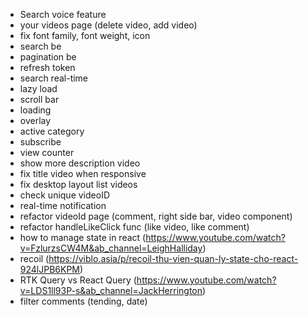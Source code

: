 - Search voice feature
- your videos page (delete video, add video)
- fix font family, font weight, icon
- search be
- pagination be
- refresh token
- search real-time
- lazy load
- scroll bar
- loading
- overlay
- active category
- subscribe
- view counter
- show more description video
- fix title video when responsive
- fix desktop layout list videos
- check unique videoID
- real-time notification
- refactor videoId page (comment, right side bar, video component)
- refactor handleLikeClick func (like video, like comment)
- how to manage state in react (https://www.youtube.com/watch?v=FzlurzsCW4M&ab_channel=LeighHalliday)
- recoil (https://viblo.asia/p/recoil-thu-vien-quan-ly-state-cho-react-924lJPB6KPM)
- RTK Query vs React Query (https://www.youtube.com/watch?v=LDS1ll93P-s&ab_channel=JackHerrington)
- filter comments (tending, date)
